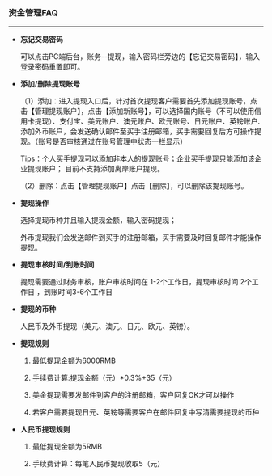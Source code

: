 ### 资金管理FAQ

---

* **忘记交易密码**

  可以点击PC端后台，账务--提现，输入密码栏旁边的【忘记交易密码】，输入登录密码重置即可。

* **添加/删除提现账号**

  （1）添加：进入提现入口后，针对首次提现客户需要首先添加提现账号，点击【管理提现账户】，点击【添加新账号】，可以选择国内账号（不可以使用信用卡提现）、支付宝、美元账户、澳元账户、欧元账号、日元账户、英镑账户. 添加外币账户，会发送确认邮件至买手注册邮箱，买手需要回复后方可操作提现。（账号是否审核通过在账号管理中状态一栏显示）

  Tips：个人买手提现可以添加非本人的提现账号；企业买手提现只能添加该企业提现账户； 目前不支持添加离岸账户提现。

  （2）删除：点击【管理提现账户】点击【删除】，可以删除该提现账号。

* **提现操作**

  选择提现币种并且输入提现金额，输入密码提现；

  外币提现我们会发送邮件到买手的注册邮箱，买手需要及时回复邮件才能操作提现。

* **提现审核时间/到账时间**

  提现需要通过财务审核，账户审核时间在 1-2个工作日，提现审核时间 2个工作日 ，到账时间3-6个工作日

* **提现的币种**

  人民币及外币提现（美元、澳元、日元、欧元、英镑）。

* **提现规则**

  1. 最低提现金额为6000RMB

  2. 手续费计算:提现金额（元）\*0.3%+35（元）

  3. 美金提现需要发邮件到客户的注册邮箱，客户回复OK才可以操作

  4. 若客户需要提现日元、英镑等需要客户在邮件回复中写清需要提现的币种

* **人民币提现规则**

  1. 最低提现金额为5RMB

  2. 手续费计算：每笔人民币提现收取5（元）



